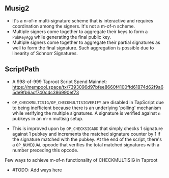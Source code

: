 ## Musig2
* It's a n-of-n multi-signature scheme that is interactive and requires coordination
 among the signers. It's not a m-of-n scheme.
* Multiple signers come together to aggregate their keys to form a `PubKeyAgg`
 while generating the final public key.
 * Multiple signers come together to aggregate their partial signatures as well to
 form the final signature. Such aggregation is possible due to linearity of Schnorr
 Signatures.

## ScriptPath
* A 998-of-999 Taproot Script Spend Mainnet: https://mempool.space/tx/7393096d97bfee8660f4100ffd61874d62f9a65de9fb6acf740c4c386990ef73

* `OP_CHECKMULTISIG/OP_CHECKMULTISIGVERIFY` are disabled in TapScript due to being
 inefficient because there is an underlying 'polling' mechanism while verifying
 the multiple signatures. A signature is verified against `n` pubkeys in an m-n
 multisig setup.
* This is improved upon by `OP_CHECKSIGADD` that simply checks 1 signature against
 1 pubkey and increments the matched signature counter by 1 if the signature matched
 with the pubkey. At the end of the script, there's a `OP_NUMEQUAL` opcode that
 verifies the total matched signatures with a number preceding this opcode.

Few ways to achieve m-of-n functionality of CHECKMULTISIG in Taproot
* #TODO: Add ways here 
